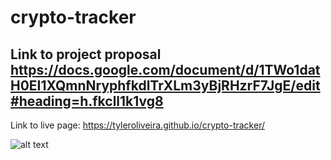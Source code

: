 # crypto-tracker

## Link to project proposal https://docs.google.com/document/d/1TWo1datH0EI1XQmnNryphfkdlTrXLm3yBjRHzrF7JgE/edit#heading=h.fkcll1k1vg8

Link to live page: https://tyleroliveira.github.io/crypto-tracker/

![alt text](https://github.com/tyleroliveira/crypto-tracker/blob/main/assets/images/crypto-tracker.jpg?raw=true)


